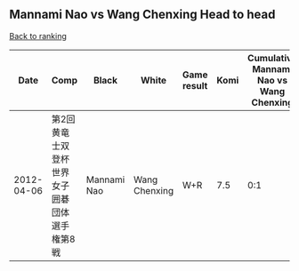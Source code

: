 ## Mannami Nao vs Wang Chenxing Head to head

[Back to ranking](../../index.md)




| **Date** | **Comp** | **Black** | **White** | **Game result** | **Komi** | **Cumulative Mannami Nao vs Wang Chenxing** | **Mannami Nao streak** | **Wang Chenxing streak** | 
| --- | --- | --- | --- | --- | --- | --- | --- | --- |
| 2012-04-06 | 第2回黄竜士双登杯世界女子囲碁団体選手権第8戦 | Mannami Nao | Wang Chenxing | W+R | 7.5 | 0:1 | 0 | 1 |




